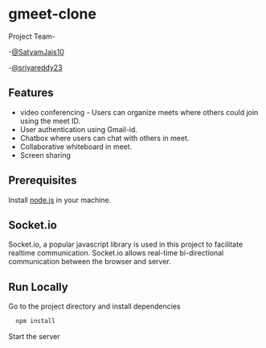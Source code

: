 # gmeet-clone
Project Team-

-[@SatyamJais10](https://github.com/SatyamJais10)

-[@sriyareddy23](https://github.com/sriyareddy23)

## Features

- video conferencing - Users can organize meets where others could join using the meet ID.
- User authentication using Gmail-id.
- Chatbox where users can chat with others in meet. 
- Collaborative whiteboard in meet.
- Screen sharing


## Prerequisites
Install [node.js](https://nodejs.org/en/) in your machine.


## Socket.io
Socket.io, a popular javascript library is used in this project to facilitate realtime communication. Socket.io allows real-time bi-directional communication between the browser and server.


## Run Locally



Go to the project directory and install dependencies

```bash
  npm install
```

Start the server
